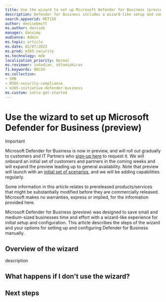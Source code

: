 ```yaml
---
title: Use the wizard to set up Microsoft Defender for Business (preview)
description: Defender for Business includes a wizard-like setup and configuration process. Use the wizard to save time and effort.
search.appverid: MET150
author: denisebmsft
ms.author: deniseb
manager: dansimp 
audience: Admin
ms.topic: article
ms.date: 02/07/2022
ms.prod: m365-security
ms.technology: mdb
localization_priority: Normal
ms.reviewer: inbadian, shlomiakirav
f1.keywords: NOCSH 
ms.collection: 
- SMB
- M365-security-compliance
- m365-initiative-defender-business
ms.custom: intro-get-started
---
```


# Use the wizard to set up Microsoft Defender for Business (preview)

> [!IMPORTANT]
> Microsoft Defender for Business is now in preview, and will roll out gradually to customers and IT Partners who [sign-up here](https://aka.ms/mdb-preview) to request it. We will onboard an initial set of customers and partners in the coming weeks and will expand the preview leading up to general availability. Note that preview will launch with an [initial set of scenarios](mdb-tutorials.md#try-these-preview-scenarios), and we will be adding capabilities regularly.
> 
> Some information in this article relates to prereleased products/services that might be substantially modified before they are commercially released. Microsoft makes no warranties, express or implied, for the information provided here. 

Microsoft Defender for Business (preview) was designed to save small and medium-sized businesses time and effort with a wizard-like experience for initial setup and configuration. This article describes the steps of the wizard and your options for setting up and configuring Defender for Business manually.

## Overview of the wizard

description

## What happens if I don't use the wizard?

## Next steps

